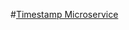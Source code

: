 
#[Timestamp Microservice](https://www.freecodecamp.org/learn/apis-and-microservices/apis-and-microservices-projects/timestamp-microservice)
